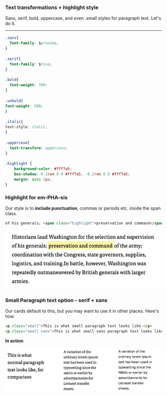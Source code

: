 ### Text transformations + highlight style

Sans, serif, bold, uppercase, and even .small styles for paragraph text. Let's do it.

---

```css
.sans{
  font-family: $proxima;
}

.serif{
  font-family: $tisa;
}

.bold{
  font-weight: 700;
}

.unbold{
font-weight: 500;
}

.italic{
text-style: italic;
}

.uppercase{
  text-transform: uppercase;
}

.highlight {
    background-color: #fff7a5;
    box-shadow: 0.2rem 0 0 #fff7a5, -0.2rem 0 0 #fff7a5;
    margin: auto 2px;
}
```



### **Highlight for em-PHA-sis**

Our style is to **include punctuation**, commas or periods etc. inside the span class.

```html
of his generals; <span class="highlight">preservation and command</span> of the army
```

![](/assets/highlighter.png)

### 

### **Small Paragraph text option - serif + sans**

Our cards default to this, but you may want to use it in other places. Here's how.

```html
<p class="small">This is what small paragraph text looks like.</p>
<p class="small sans">This is what small sans paragraph text looks like</p>
```

**In action**

![](/assets/smally.png)

